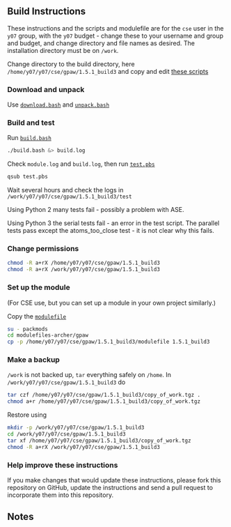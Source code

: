 Build Instructions
------------------

These instructions and the scripts and modulefile are for the `cse`
user in the `y07` group, with the `y07` budget - change these to your
username and group and budget, and change directory and file names as
desired.  The installation directory must be on `/work`.

Change directory to the build directory, here
`/home/y07/y07/cse/gpaw/1.5.1_build3` and copy and edit [these scripts]()

### Download and unpack

Use [`download.bash`](download.bash) and [`unpack.bash`](unpack.bash)

### Build and test

Run [`build.bash`](build.bash)

```bash
./build.bash &> build.log
```

Check `module.log` and `build.log`, then run [`test.pbs`](test.pbs)

```bash
qsub test.pbs
```

Wait several hours and check the logs in
`/work/y07/y07/cse/gpaw/1.5.1_build3/test`

Using Python 2 many tests fail - possibly a problem with ASE.

Using Python 3 the serial tests fail - an error in the test script.
The parallel tests pass except the atoms_too_close test - it is not
clear why this fails.

### Change permissions

```bash
chmod -R a+rX /home/y07/y07/cse/gpaw/1.5.1_build3
chmod -R a+rX /work/y07/y07/cse/gpaw/1.5.1_build3
```

### Set up the module

(For CSE use, but you can set up a module in your own project
similarly.)

Copy the [`modulefile`](modulefile)

```bash
su - packmods
cd modulefiles-archer/gpaw
cp -p /home/y07/y07/cse/gpaw/1.5.1_build3/modulefile 1.5.1_build3
```

### Make a backup

`/work` is not backed up, `tar` everything safely on `/home`.  In
`/work/y07/y07/cse/gpaw/1.5.1_build3` do

```bash
tar czf /home/y07/y07/cse/gpaw/1.5.1_build3/copy_of_work.tgz .
chmod a+r /home/y07/y07/cse/gpaw/1.5.1_build3/copy_of_work.tgz
```

Restore using

```bash
mkdir -p /work/y07/y07/cse/gpaw/1.5.1_build3
cd /work/y07/y07/cse/gpaw/1.5.1_build3
tar xf /home/y07/y07/cse/gpaw/1.5.1_build3/copy_of_work.tgz
chmod -R a+rX /work/y07/y07/cse/gpaw/1.5.1_build3
```

### Help improve these instructions

If you make changes that would update these instructions, please fork
this repository on GitHub, update the instructions and send a pull
request to incorporate them into this repository.

Notes
-----
